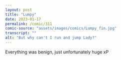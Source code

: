 ```yaml
---
layout: post
title: "Lumpy"
date: 2023-01-17
permalink: /comic/311
comic-source: "assets/images/comics/Lumpy_fin.jpg"
transcript: ""
alt: "But why can't I run and jump Lady?"
---
```

Everything was benign, just unfortunately huge xP
